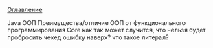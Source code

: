 [Оглавление](README.md)

Java
ООП
Преимущества/отличие ООП от функционального программирования
Core
как так может случится, что нельзя будет пробросить чекед ошибку наверх?
что такое литерал?
